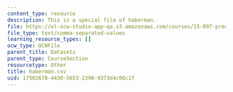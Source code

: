 ```yaml
---
content_type: resource
description: This is a special file of haberman.
file: https://ol-ocw-studio-app-qa.s3.amazonaws.com/courses/15-097-prediction-machine-learning-and-statistics-spring-2012/175026784438565323909373d4c06c1f_haberman.csv
file_type: text/comma-separated-values
learning_resource_types: []
ocw_type: OCWFile
parent_title: Datasets
parent_type: CourseSection
resourcetype: Other
title: haberman.csv
uid: 17502678-4438-5653-2390-9373d4c06c1f
---
```

